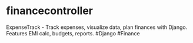 # financecontroller
ExpenseTrack - Track expenses, visualize data, plan finances with Django. Features EMI calc, budgets, reports. #Django #Finance
